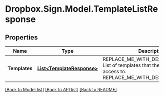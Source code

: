 # Dropbox.Sign.Model.TemplateListResponse

## Properties

Name | Type | Description | Notes
------------ | ------------- | ------------- | -------------
**Templates** | [**List&lt;TemplateResponse&gt;**](TemplateResponse.md) | REPLACE_ME_WITH_DESCRIPTION_BEGIN List of templates that the API caller has access to. REPLACE_ME_WITH_DESCRIPTION_END | [optional] **ListInfo** | [**ListInfoResponse**](ListInfoResponse.md) | REPLACE_ME_WITH_DESCRIPTION_BEGIN  REPLACE_ME_WITH_DESCRIPTION_END | [optional] **Warnings** | [**List&lt;WarningResponse&gt;**](WarningResponse.md) | REPLACE_ME_WITH_DESCRIPTION_BEGIN A list of warnings. REPLACE_ME_WITH_DESCRIPTION_END | [optional] 

[[Back to Model list]](../README.md#documentation-for-models) [[Back to API list]](../README.md#documentation-for-api-endpoints) [[Back to README]](../README.md)

